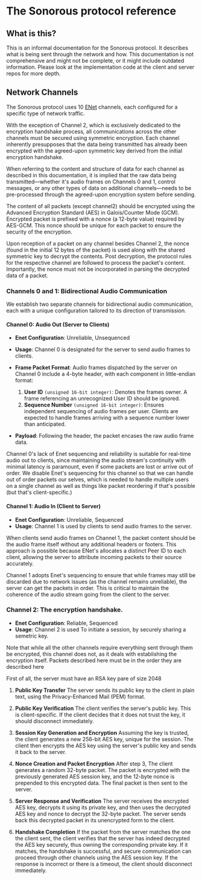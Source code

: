 # The Sonorous protocol reference

## What is this?

This is an informal documentation for the Sonorous protocol. It describes what is being sent through the network and how. 
This documentation is not comprehensive and might not be complete, or it might include outdated information. Please look at the implementation code at the client and server repos for more depth.

## Network Channels

The Sonorous protocol uses 10 [ENet](http://enet.bespin.org/) channels, each configured for a specific type of network traffic. 

With the exception of Channel 2, which is exclusively dedicated to the encryption handshake process, all communications across the other channels must be secured using symmetric encryption. Each channel inherently presupposes that the data being transmitted has already been encrypted with the agreed-upon symmetric key derived from the initial encryption handshake.

When referring to the content and structure of data for each channel as described in this documentation, it is implied that the raw data being transmitted—whether it's audio frames on Channels 0 and 1, control messages, or any other types of data on additional channels—needs to be pre-processed through the agreed-upon encryption system before sending.

The content of all packets (except channel2) should be encrypted using the Advanced Encryption Standard (AES) in Galois/Counter Mode (GCM). Encrypted packet is prefixed with a nonce (a 12-byte value) required by AES-GCM. This nonce should be unique for each packet to ensure the security of the encryption.

Upon reception of a packet on any channel besides Channel 2, the nonce (found in the initial 12 bytes of the packet) is used along with the shared symmetric key to decrypt the contents. Post decryption, the protocol rules for the respective channel are followed to process the packet's content. Importantly, the nonce must not be incorporated in parsing the decrypted data of a packet.

### Channels 0 and 1: Bidirectional Audio Communication

We establish two separate channels for bidirectional audio communication, each with a unique configuration tailored to its direction of transmission.

#### Channel 0: Audio Out (Server to Clients)

- **Enet Configuration**: Unreliable, Unsequenced
- **Usage**: Channel 0 is designated for the server to send audio frames to clients.
- **Frame Packet Format**: Audio frames dispatched by the server on Channel 0 include a 4-byte header, with each component in little-endian format:

    1. **User ID** `(unsigned 16-bit integer)`: Denotes the frames owner. A frame referencing an unrecognized User ID should be ignored.
    2. **Sequence Number** `(unsigned 16-bit integer)`: Ensures independent sequencing of audio frames per user. Clients are expected to handle frames arriving with a sequence number lower than anticipated.

- **Payload**: Following the header, the packet encases the raw audio frame data.

Channel 0's lack of Enet sequencing and reliability is suitable for real-time audio out to clients, since maintaining the audio stream's continuity with minimal latency is paramount, even if some packets are lost or arrive out of order. We disable Enet's sequencing for this channel so that we can handle out of order packets our selves, which is needed to handle multiple users on a single channel as well as things like packet reordering if that's possible (but that's client-specific.)

#### Channel 1: Audio In (Client to Server)

- **Enet Configuration**: Unreliable, Sequenced
- **Usage**: Channel 1 is used by clients to send audio frames to the server.
  
When clients send audio frames on Channel 1, the packet content should be the audio frame itself without any additional headers or footers. This approach is possible because ENet's allocates a distinct Peer ID to each client, allowing the server to attribute incoming packets to their source accurately.

Channel 1 adopts Enet's sequencing to ensure that while frames may still be discarded due to network issues (as the channel remains unreliable), the server can get the packets in order. This is critical to maintain the coherence of the audio stream going from the client to the server.

### Channel 2: The encryption handshake.

- **Enet Configuration**: Reliable, Sequenced
- **Usage**: Channel 2 is used To initiate a session, by securely sharing a semetric key.

Note that while all the other channels require everything sent through them be encrypted, this channel does not, as it deals with establishing the encryption itself. Packets described here must be in the order they are described here

First of all, the server must have an RSA key pare of size 2048

1. **Public Key Transfer**
   The server sends its public key to the client in plain text, using the Privacy-Enhanced Mail (PEM) format.

2. **Public Key Verification**
   The client verifies the server's public key. This is client-specific. If the client decides that it does not trust the key, it should disconnect immediately.

3. **Session Key Generation and Encryption**
   Assuming the key is trusted, the client generates a new 256-bit AES key, unique for the session. The client then encrypts the AES key using the server's public key and sends it back to the server.

4. **Nonce Creation and Packet Encryption**
   After step 3, The client generates a random 32-byte packet. The packet is encrypted with the previously generated AES session key, and the 12-byte nonce is prepended to this encrypted data. The final packet is then sent to the server.

5. **Server Response and Verification**
   The server receives the encrypted AES key, decrypts it using its private key, and then uses the decrypted AES key and nonce to decrypt the 32-byte packet. The server sends back this decrypted packet in its unencrypted form to the client.

6. **Handshake Completion**
   If the packet from the server matches the one the client sent, the client verifies that the server has indeed decrypted the AES key securely, thus owning the corresponding private key. If it matches, the handshake is successful, and secure communication can proceed through other channels using the AES session key. If the response is incorrect or there is a timeout, the client should disconnect immediately.
   